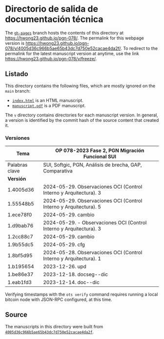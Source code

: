 # Directorio de salida de documentación técnica

The [`gh-pages`](https://github.com/hwong23/pgn-078/tree/gh-pages) branch hosts the contents of this directory at <https://hwong23.github.io/pgn-078/>.
The permalink for this webpage version is <https://hwong23.github.io/pgn-078/v/4005d36c966b5ae65b43dc7d750e52cacae4da2f/>.
To redirect to the permalink for the latest manuscript version at anytime, use the link <https://hwong23.github.io/pgn-078/v/freeze/>.

## Listado

This directory contains the following files, which are mostly ignored on the `main` branch:

+ [`index.html`](index.html) is an HTML manuscript.
+ [`manuscript.pdf`](manuscript.pdf) is a PDF manuscript.

The `v` directory contains directories for each manuscript version.
In general, a version is identified by the commit hash of the source content that created it.


### Versiones

| Tema           | OP 078-2023 Fase 2, PGN Migración Funcional SUI      |
|----------------|----------------------------|
| Palabras clave | SUI, Softgic, PGN, Análisis de brecha, GAP, Comparativa |
| **Versión**    |                            |
| 1.4005d36 | 2024-05-29. Observaciones OCI (Control Interno y Arquitectura). 3 |
| 1.55548b5 | 2024-05-29. Observaciones OCI (Control Interno y Arquitectura). 5 |
| 1.ece78f0 | 2024-05-29. cambio |
| 1.d9bab76 | 2024-05-29. - Observaciones OCI (Control Interno y Arquitectura). 3 |
| 1.2cc88c7 | 2024-05-29. cambio |
| 1.9b55dc5 | 2024-05-29. cfg |
| 1.8bf5d95 | 2024-05-28. Observaciones OCI (Control Interno y Arquitectura). 1 |
| 1.b195654 | 2023-12-26. upd |
| 1.be86e37 | 2023-12-18. docseg--dic |
| 1.eab1fd3 | 2023-12-14. doc--dic |



Verifying timestamps with the `ots verify` command requires running a local bitcoin node with JSON-RPC configured, at this time.

## Source

The manuscripts in this directory were built from
[`4005d36c966b5ae65b43dc7d750e52cacae4da2f`](https://github.com/hwong23/pgn-078/commit/4005d36c966b5ae65b43dc7d750e52cacae4da2f).

